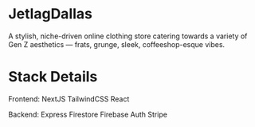 # JetlagDallas

A stylish, niche-driven online clothing store catering towards a variety of Gen Z aesthetics — frats, grunge, sleek, coffeeshop-esque vibes.

# Stack Details

Frontend:
NextJS
TailwindCSS
React

Backend:
Express
Firestore
Firebase Auth
Stripe
